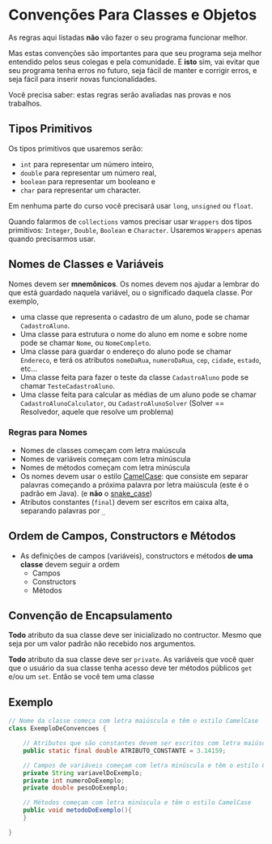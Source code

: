 # Convenções Para Classes e Objetos

As regras aqui listadas **não** vão fazer o seu programa funcionar melhor.

Mas estas convenções são importantes para que seu programa seja melhor entendido pelos seus colegas e pela comunidade.
E **isto** sim, vai evitar que seu programa tenha erros no futuro, seja fácil de manter e corrigir erros, e seja fácil para inserir novas funcionalidades.

Você precisa saber: estas regras serão avaliadas nas provas e nos trabalhos.

## Tipos Primitivos
Os tipos primitivos que usaremos serão:
* `int` para representar um número inteiro,
* `double` para representar um número real,
* `boolean` para representar um booleano e
* `char` para representar um character.

Em nenhuma parte do curso você precisará usar `long`, `unsigned` ou `float`.

Quando falarmos de `collections` vamos precisar usar `Wrappers` dos tipos primitivos: `Integer`, `Double`, `Boolean` e `Character`. Usaremos `Wrappers` apenas quando precisarmos usar.



## Nomes de Classes e Variáveis

Nomes devem ser **mnemônicos**. Os nomes devem nos ajudar a lembrar do que está guardado naquela variável, ou o significado daquela classe.
Por exemplo,
* uma classe que representa o cadastro de um aluno, pode se chamar `CadastroAluno`.
* Uma classe para estrutura o nome do aluno em nome e sobre nome pode se chamar `Nome`, ou `NomeCompleto`.
* Uma classe para guardar o endereço do aluno pode se chamar `Endereco`, e terá os atributos `nomeDaRua`, `numeroDaRua`, `cep`, `cidade`, `estado`, etc...
* Uma classe feita para fazer o teste da classe `CadastroAluno` pode se chamar `TesteCadastroAluno`.
* Uma classe feita para calcular as médias de um aluno pode se chamar `CadastroAlunoCalculator`, ou `CadastroAlunoSolver` (Solver == Resolvedor, aquele que resolve um problema)

### Regras para Nomes

* Nomes de classes começam com letra maiúscula
* Nomes de variáveis começam com letra minúscula
* Nomes de métodos começam com letra minúscula
* Os nomes devem usar o estilo [CamelCase](https://pt.wikipedia.org/wiki/CamelCase): que consiste em separar palavras começando a próxima palavra por letra maiúscula (este é o padrão em Java). (e **não** o [snake_case](https://en.wikipedia.org/wiki/Snake_case))
* Atributos constantes (`final`) devem ser escritos em caixa alta, separando palavras por `_`

## Ordem de Campos, Constructors e Métodos
* As definições de campos (variáveis), constructors e métodos **de uma classe** devem seguir a ordem
    * Campos
    * Constructors
    * Métodos

## Convenção de Encapsulamento

**Todo** atributo da sua classe deve ser inicializado no contructor. Mesmo que seja por um valor padrão não recebido nos argumentos.

**Todo** atributo da sua classe deve ser `private`. As variáveis que você quer que o usuário da sua classe tenha acesso deve ter métodos públicos `get` e/ou um `set`.
Então se você tem uma classe


## Exemplo

``` java
// Nome da classe começa com letra maiúscula e têm o estilo CamelCase
class ExemploDeConvencoes {

    // Atributos que são constantes devem ser escritos com letra maiúscula
    public static final double ATRIBUTO_CONSTANTE = 3.14159;

    // Campos de variáveis começam com letra minúscula e têm o estilo CamelCase
    private String variavelDoExemplo;
    private int numeroDoExemplo;
    private double pesoDoExemplo;

    // Métodos começam com letra minúscula e têm o estilo CamelCase
    public void metodoDoExemplo(){
    }

}
```

